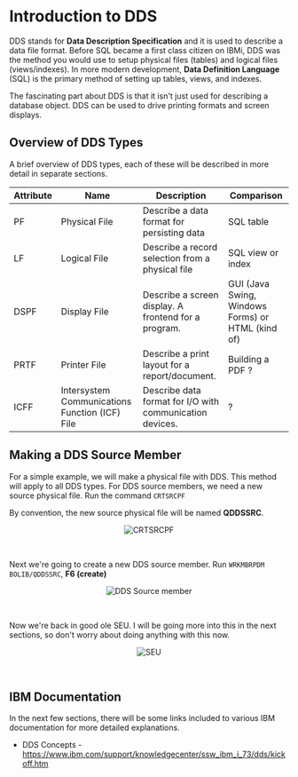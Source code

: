 # Introduction to DDS


DDS stands for **Data Description Specification** and it is used to describe a data file format.
Before SQL became a first class citizen on IBMi, DDS was the method you would use to setup physical files (tables) and logical files (views/indexes).
In more modern development, **Data Definition Language** (SQL) is the primary method of setting up tables, views, and indexes.

The fascinating part about DDS is that it isn't just used for describing a database object. DDS can be used to drive printing formats and screen displays.


## Overview of DDS Types
A brief overview of DDS types, each of these will be described in more detail in separate sections.

| Attribute | Name          | Description                                          | Comparison        |
| --------- | ------------- | ---------------------------------------------------- | ----------------- |
| PF        | Physical File | Describe a data format for persisting data           | SQL table         |
| LF        | Logical File  | Describe a record selection from a physical file     | SQL view or index |
| DSPF      | Display File  | Describe a screen display. A frontend for a program. | GUI (Java Swing, Windows Forms) or HTML (kind of) |
| PRTF      | Printer File  | Describe a print layout for a report/document.       | Building a PDF ?  |
| ICFF      | Intersystem Communications Function (ICF) File | Describe data format for I/O with communication devices. | ? |


## Making a DDS Source Member
For a simple example, we will make a physical file with DDS. This method will apply to all DDS types.
For DDS source members, we need a new source physical file. Run the command ```CRTSRCPF```

By convention, the new source physical file will be named **QDDSSRC**.


<figure align="center">
  <img src="./core/dds/_assets/dds-01.png" alt="CRTSRCPF"/>
</figure>
<br>

Next we're going to create a new DDS source member. Run ```WRKMBRPDM BOLIB/QDDSSRC```, **F6 (create)**
<figure align="center">
  <img src="./core/dds/_assets/dds-02.png" alt="DDS Source member"/>
</figure>
<br>

Now we're back in good ole SEU. I will be going more into this in the next sections, so don't worry about doing anything with this now.
<figure align="center">
  <img src="./core/dds/_assets/dds-03.png" alt="SEU"/>
</figure>
<br>


## IBM Documentation
In the next few sections, there will be some links included to various IBM documentation for more detailed explanations.

* DDS Concepts - https://www.ibm.com/support/knowledgecenter/ssw_ibm_i_73/dds/kickoff.htm